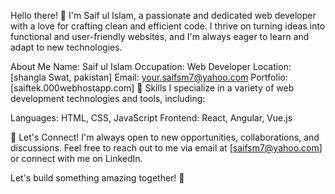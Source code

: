 Hello there! 👋 I'm Saif ul Islam, a passionate and dedicated web developer with a love for crafting clean and efficient code. I thrive on turning ideas into functional and user-friendly websites, and I'm always eager to learn and adapt to new technologies.

About Me
Name: Saif ul Islam
Occupation: Web Developer
Location: [shangla Swat, pakistan]
Email: your.saifsm7@yahoo.com
Portfolio: [saiftek.000webhostapp.com]
🔧 Skills
I specialize in a variety of web development technologies and tools, including:

Languages: HTML, CSS, JavaScript
Frontend: React, Angular, Vue.js


🤝 Let's Connect!
I'm always open to new opportunities, collaborations, and discussions. Feel free to reach out to me via email at [saifsm7@yahoo.com] or connect with me on LinkedIn.

Let's build something amazing together! 🚀
